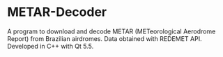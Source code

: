# METAR-Decoder
A program to download and decode METAR (METeorological Aerodrome Report) from Brazilian airdromes. Data obtained with REDEMET API. Developed in C++ with Qt 5.5.
